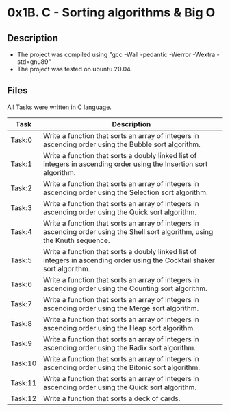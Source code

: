 # 0x1B. C - Sorting algorithms & Big O

## Description
* The project was compiled using "gcc -Wall -pedantic -Werror -Wextra -std=gnu89"
* The project was tested on ubuntu 20.04.

## Files
All Tasks were written in C language.

| Task | Description |
| ---- | ----------- |
| Task:0 | Write a function that sorts an array of integers in ascending order using the Bubble sort algorithm. |
| Task:1 | Write a function that sorts a doubly linked list of integers in ascending order using the Insertion sort algorithm. |
| Task:2 | Write a function that sorts an array of integers in ascending order using the Selection sort algorithm. |
| Task:3 | Write a function that sorts an array of integers in ascending order using the Quick sort algorithm. |
| Task:4 | Write a function that sorts an array of integers in ascending order using the Shell sort algorithm, using the Knuth sequence. |
| Task:5 | Write a function that sorts a doubly linked list of integers in ascending order using the Cocktail shaker sort algorithm. |
| Task:6 | Write a function that sorts an array of integers in ascending order using the Counting sort algorithm. |
| Task:7 | Write a function that sorts an array of integers in ascending order using the Merge sort algorithm. |
| Task:8 | Write a function that sorts an array of integers in ascending order using the Heap sort algorithm. |
| Task:9 | Write a function that sorts an array of integers in ascending order using the Radix sort algorithm. |
| Task:10 | Write a function that sorts an array of integers in ascending order using the Bitonic sort algorithm. |
| Task:11 | Write a function that sorts an array of integers in ascending order using the Quick sort algorithm. |
| Task:12 | Write a function that sorts a deck of cards. |
